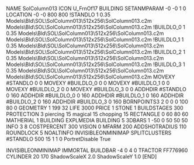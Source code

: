 NAME SolColumn013
ICON U_FrnOf17
BUILDING
SETANMPARAM -0 -0 1 0
LOCATION -0 -0 800 800
!STANDLO      1 0.35 Models\Bld\SOL\SolColumn013\512x256\SolColumn013.c2m Models\Bld\SOL\SolColumn013\512x256\SolColumn013.c2m
!BUILDLO_0    1 0.35 Models\Bld\SOL\SolColumn013\512x256\SolColumn013.c2m Models\Bld\SOL\SolColumn013\512x256\SolColumn013.c2m
!BUILDLO_1    1 0.35 Models\Bld\SOL\SolColumn013\512x256\SolColumn013.c2m Models\Bld\SOL\SolColumn013\512x256\SolColumn013.c2m
!BUILDLO_2    1 0.35 Models\Bld\SOL\SolColumn013\512x256\SolColumn013.c2m Models\Bld\SOL\SolColumn013\512x256\SolColumn013.c2m
!BUILDLO_3    1 0.35 Models\Bld\SOL\SolColumn013\512x256\SolColumn013.c2m Models\Bld\SOL\SolColumn013\512x256\SolColumn013.c2m
MOVEXY #STANDLO   0 0
MOVEXY #BUILDLO_0 0 0
MOVEXY #BUILDLO_1 0 0
MOVEXY #BUILDLO_2 0 0
MOVEXY #BUILDLO_3 0 0
ADDHDIR #STANDLO 0 160
ADDHDIR #BUILDLO_0 0 160
ADDHDIR #BUILDLO_1 0 160
ADDHDIR #BUILDLO_2 0 160
ADDHDIR #BUILDLO_3 0 160
BORNPOINTS3 2 0 0 0 100 80 0
GEOMETRY 1 199 32
LIFE     3000
PRICE 1 STONE 1
BUILDSTAGES 300
PROTECTION 3 piercing 15 magical 15 chopping 15
RECTANGLE    0 60 80 60
MATHERIAL 1 BUILDING
EXPLMEDIA BUILDING 5
3DBARS 1 -50 0 50 50 50
INFO 3 8
COSTPERCENT 300
VISION 0
MFARM 200
ADDSHOTRADIUS 110
ROUNDLOCK 5
NOALTINFO
INVISIBLEONMINIMAP
SPLITCLUSTERS #STANDLO 500 15 1 1 0
PortretDisable True

INVISIBLEONMINIMAP
IMMORTAL
BUILDBAR -4 0 4 0
TFACTOR FF776960
CYLINDER 20 170
ShadowScaleX 2.0
ShadowScaleY 1.0
[END]
